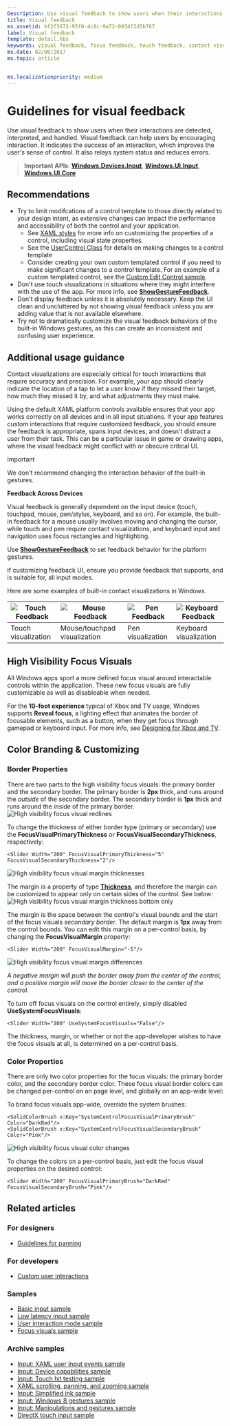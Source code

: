 ```yaml
---
Description: Use visual feedback to show users when their interactions with a Windows app are detected, interpreted, and handled.
title: Visual feedback
ms.assetid: bf2f3672-95f0-4c8c-9a72-0934f2d3b767
label: Visual feedback
template: detail.hbs
keywords: visual feedback, focus feedback, touch feedback, contact visualization, input, interaction
ms.date: 02/08/2017
ms.topic: article


ms.localizationpriority: medium
---
```

# Guidelines for visual feedback

Use visual feedback to show users when their interactions are detected, interpreted, and handled. Visual feedback can help users by encouraging interaction. It indicates the success of an interaction, which improves the user's sense of control. It also relays system status and reduces errors.

> **Important APIs**:  [**Windows.Devices.Input**](https://docs.microsoft.com/uwp/api/Windows.Devices.Input), [**Windows.UI.Input**](https://docs.microsoft.com/uwp/api/Windows.UI.Input), [**Windows.UI.Core**](https://docs.microsoft.com/uwp/api/Windows.UI.Core)

## Recommendations

- Try to limit modifcations of a control template to those directly related to your design intent, as extensive changes can impact the performance and accessibility of both the control and your application. 
    - See [XAML styles](https://docs.microsoft.com/windows/uwp/design/controls-and-patterns/xaml-styles) for more info on customizing the properties of a control, including visual state properties.
    - See the [UserControl Class](https://docs.microsoft.com/uwp/api/windows.ui.xaml.controls.usercontrol) for details on making changes to a control template
    - Consider creating your own custom templated control if you need to make significant changes to a control template. For an example of a custom templated control, see the [Custom Edit Control sample](https://github.com/Microsoft/Windows-universal-samples/tree/master/Samples/CustomEditControl).
- Don't use touch visualizations in situations where they might interfere with the use of the app. For more info, see [**ShowGestureFeedback**](https://docs.microsoft.com/uwp/api/windows.ui.input.gesturerecognizer.showgesturefeedback).
- Don't display feedback unless it is absolutely necessary. Keep the UI clean and uncluttered by not showing visual feedback unless you are adding value that is not available elsewhere.
- Try not to dramatically customize the visual feedback behaviors of the built-in Windows gestures, as this can create an inconsistent and confusing user experience.

## Additional usage guidance

Contact visualizations are especially critical for touch interactions that require accuracy and precision. For example, your app should clearly indicate the location of a tap to let a user know if they missed their target, how much they missed it by, and what adjustments they must make.

Using the default XAML platform controls available ensures that your app works correctly on all devices and in all input situations. If your app features custom interactions that require customized feedback, you should ensure the feedback is appropriate, spans input devices, and doesn't distract a user from their task. This can be a particular issue in game or drawing apps, where the visual feedback might conflict with or obscure critical UI.

> [!Important]
> We don't recommend changing the interaction behavior of the built-in gestures.

**Feedback Across Devices**

Visual feedback is generally dependent on the input device (touch, touchpad, mouse, pen/stylus, keyboard, and so on). For example, the built-in feedback for a mouse usually involves moving and changing the cursor, while touch and pen require contact visualizations, and keyboard input and navigation uses focus rectangles and highlighting.

Use [**ShowGestureFeedback**](https://docs.microsoft.com/uwp/api/windows.ui.input.gesturerecognizer.showgesturefeedback) to set feedback behavior for the platform gestures.

If customizing feedback UI, ensure you provide feedback that supports, and is suitable for, all input modes.

Here are some examples of built-in contact visualizations in Windows.

| ![Touch Feedback](images/TouchFeedback.png) | ![Mouse Feedback](images/MouseFeedback.png) | ![Pen Feedback](images/PenFeedback.png) | ![Keyboard Feedback](images/KeyboardFeedback.png) |
| --- | --- | --- | --- |
| Touch visualization | Mouse/touchpad visualization | Pen visualization | Keyboard visualization |

## High Visibility Focus Visuals

All Windows apps sport a more defined focus visual around interactable controls within the application. These new focus visuals are fully customizable as well as disableable when needed.

For the **10-foot experience** typical of Xbox and TV usage, Windows supports **Reveal focus**, a lighting effect that animates the border of focusable elements, such as a button, when they get focus through gamepad or keyboard input. For more info, see [Designing for Xbox and TV](https://docs.microsoft.com/windows/uwp/design/devices/designing-for-tv#reveal-focus).

## Color Branding & Customizing

### Border Properties

There are two parts to the high visibility focus visuals: the primary border and the secondary border. The primary border is **2px** thick, and runs around the *outside* of the secondary border. The secondary border is **1px** thick and runs around the *inside* of the primary border.
![High visibility focus visual redlines](images/FocusRectRedlines.png)

To change the thickness of either border type (primary or secondary) use the **FocusVisualPrimaryThickness** or **FocusVisualSecondaryThickness**, respectively:
```XAML
<Slider Width="200" FocusVisualPrimaryThickness="5" FocusVisualSecondaryThickness="2"/>
```
![High visibility focus visual margin thicknesses](images/FocusMargin.png)

The margin is a property of type [**Thickness**](https://docs.microsoft.com/dotnet/api/system.windows.thickness), and therefore the margin can be customized to appear only on certain sides of the control. See below:
![High visibility focus visual margin thickness bottom only](images/FocusThicknessSide.png)

The margin is the space between the control's visual bounds and the start of the focus visuals *secondary border*. The default margin is **1px** away from the control bounds. You can edit this margin on a per-control basis, by changing the **FocusVisualMargin** property:
```XAML
<Slider Width="200" FocusVisualMargin="-5"/>
```
![High visibility focus visual margin differences](images/FocusPlusMinusMargin.png)

*A negative margin will push the border away from the center of the control, and a positive margin will move the border closer to the center of the control.*

To turn off focus visuals on the control entirely, simply disabled **UseSystemFocusVisuals**:
```XAML
<Slider Width="200" UseSystemFocusVisuals="False"/>
```

The thickness, margin, or whether or not the app-developer wishes to have the focus visuals at all, is determined on a per-control basis.

### Color Properties

There are only two color properties for the focus visuals: the primary border color, and the secondary border color. These focus visual border colors can be changed per-control on an page level, and globally on an app-wide level:

To brand focus visuals app-wide, override the system brushes:
```XAML
<SolidColorBrush x:Key="SystemControlFocusVisualPrimaryBrush" Color="DarkRed"/>
<SolidColorBrush x:Key="SystemControlFocusVisualSecondaryBrush" Color="Pink"/>
```
![High visibility focus visual color changes](images/FocusRectColorChanges.png)

To change the colors on a per-control basis, just edit the focus visual properties on the desired control:
```XAML
<Slider Width="200" FocusVisualPrimaryBrush="DarkRed" FocusVisualSecondaryBrush="Pink"/>
```

## Related articles

### For designers

- [Guidelines for panning](guidelines-for-panning.md)

### For developers

- [Custom user interactions](https://docs.microsoft.com/windows/uwp/design/layout/index)

### Samples

- [Basic input sample](https://github.com/Microsoft/Windows-universal-samples/tree/master/Samples/BasicInput)
- [Low latency input sample](https://github.com/Microsoft/Windows-universal-samples/tree/master/Samples/LowLatencyInput)
- [User interaction mode sample](https://github.com/Microsoft/Windows-universal-samples/tree/master/Samples/UserInteractionMode)
- [Focus visuals sample](https://github.com/Microsoft/Windows-universal-samples/tree/master/Samples/XamlFocusVisuals)

### Archive samples

- [Input: XAML user input events sample](https://github.com/microsoftarchive/msdn-code-gallery-microsoft/tree/411c271e537727d737a53fa2cbe99eaecac00cc0/Official%20Windows%20Platform%20Sample/Input%20XAML%20user%20input%20events%20sample)
- [Input: Device capabilities sample](https://github.com/microsoftarchive/msdn-code-gallery-microsoft/tree/411c271e537727d737a53fa2cbe99eaecac00cc0/Official%20Windows%20Platform%20Sample/Windows%208%20app%20samples/%5BC%23%5D-Windows%208%20app%20samples/C%23/Windows%208%20app%20samples/Input%20Device%20capabilities%20sample%20(Windows%208))
- [Input: Touch hit testing sample](https://github.com/microsoftarchive/msdn-code-gallery-microsoft/tree/411c271e537727d737a53fa2cbe99eaecac00cc0/Official%20Windows%20Platform%20Sample/Windows%208%20desktop%20samples/%5BC%2B%2B%5D-Windows%208%20desktop%20samples/C%2B%2B/Windows%208%20desktop%20samples/Input%20Touch%20hit%20testing%20sample)
- [XAML scrolling, panning, and zooming sample](https://github.com/microsoftarchive/msdn-code-gallery-microsoft/tree/411c271e537727d737a53fa2cbe99eaecac00cc0/Official%20Windows%20Platform%20Sample/Universal%20Windows%20app%20samples/111487-Universal%20Windows%20app%20samples/XAML%20scrolling%2C%20panning%2C%20and%20zooming%20sample)
- [Input: Simplified ink sample](https://github.com/microsoftarchive/msdn-code-gallery-microsoft/tree/411c271e537727d737a53fa2cbe99eaecac00cc0/Official%20Windows%20Platform%20Sample/Input%20Simplified%20ink%20sample)
- [Input: Windows 8 gestures sample](https://docs.microsoft.com/samples/browse/?redirectedfrom=MSDN-samples)
- [Input: Manipulations and gestures sample](https://github.com/microsoftarchive/msdn-code-gallery-microsoft/tree/411c271e537727d737a53fa2cbe99eaecac00cc0/Official%20Windows%20Platform%20Sample/Input%20Gestures%20and%20manipulations%20with%20GestureRecognizer)
- [DirectX touch input sample](https://github.com/microsoftarchive/msdn-code-gallery-microsoft/tree/411c271e537727d737a53fa2cbe99eaecac00cc0/Official%20Windows%20Platform%20Sample/Windows%208%20app%20samples/%5BC%2B%2B%5D-Windows%208%20app%20samples/C%2B%2B/Windows%208%20app%20samples/DirectX%20touch%20input%20sample%20(Windows%208))
 

 
